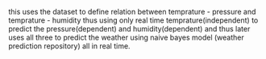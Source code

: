 this uses the dataset to define relation between temprature - pressure and temprature - humidity thus using only real time temprature(independent) to predict the pressure(dependent) and humidity(dependent) and thus later uses all three to predict the weather using naive bayes model (weather prediction repository) all in real time.
